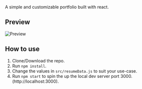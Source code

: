 A simple and customizable portfolio built with react.

## Preview
![Preview](public/images/screenshot.png)

## How to use
1. Clone/Download the repo.
2. Run `npm install`.
3. Change the values in `src/resumeData.js` to suit your use-case.
4. Run `npm start` to spin the up the local dev server port 3000.(http://localhost:3000).

